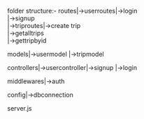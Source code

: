 folder structure:-
routes|->userroutes|->login <br/>
                   |->signup <br/>
      |->triproutes|->create trip  <br/>
                   |->getalltrips  <br/>
                   |->gettripbyid

models|->usermodel
      |->tripmodel

controllers|->usercontroller|->signup
                            |->login

middlewares|->auth

config|->dbconnection

server.js
